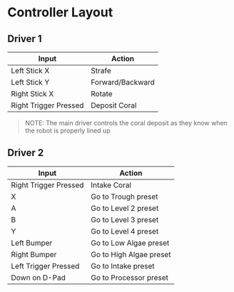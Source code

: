 # Controller Layout

## Driver 1

|Input|Action|
|-|-|
|Left Stick X|Strafe|
|Left Stick Y|Forward/Backward|
|Right Stick X|Rotate|
|Right Trigger Pressed|Deposit Coral|

>NOTE: The main driver controls the coral deposit as they know when the robot is properly lined up

## Driver 2

|Input|Action|
|-|-|
|Right Trigger Pressed|Intake Coral|
|X|Go to Trough preset|
|A|Go to Level 2 preset|
|B|Go to Level 3 preset|
|Y|Go to Level 4 preset|
|Left Bumper|Go to Low Algae preset|
|Right Bumper|Go to High Algae preset|
|Left Trigger Pressed|Go to Intake preset|
|Down on D-Pad|Go to Processor preset|
